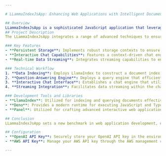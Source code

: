 ```yaml
---

# LLammaIndexJsApp: Enhancing Web Applications with Intelligent Document Indexing

## Overview
LLammaIndexJsApp is a sophisticated JavaScript application that leverages the LlamaIndex library to deliver a dynamic and interactive web application. It focuses on three primary functionalities: persistent data storage, interactive chatting, and real-time streaming. These features make it exceptionally suitable for applications that require dynamic content management and retrieval.
## Project Description
The LLammaIndexJsApp integrates a range of advanced techniques to ensure a seamless and effective user experience in web applications that manage significant data interactions. By utilizing the power of LlamaIndex, this application not only responds adeptly to user queries but also maintains a consistent operational state across sessions and streams content dynamically as needed.

### Key Features
- **Persistent Storage**: Implements robust storage contexts to ensure a stable and durable document index, preserving data integrity and availability across sessions.
- **Interactive Chat Capabilities**: Features a context-driven chat engine powered by LlamaIndex, enabling users to interact with the application via a conversational user interface.
- **Real-time Data Streaming**: Integrates streaming capabilities to ensure a continuous data flow, significantly enhancing the application's responsiveness and interactive experience.

### Technical Workflow
1. **Data Indexing**: Employs LlamaIndex to construct a document index from the stored data, enabling quick and precise data retrieval.
2. **Question-Answering Engine**: Deploys a query engine that efficiently processes user inquiries and retrieves relevant information from the indexed data.
3. **Interactive Chat Interface**: Establishes a chat engine that utilizes the indexed data to engage users in intelligent conversations, providing informative responses based on previous interactions.
4. **Streaming Integration**: Facilitates data streaming within the chat interface, ensuring users receive up-to-the-minute updates and responses.

### Development Tools and Libraries
- **LlamaIndex**: Utilized for indexing and querying documents effectively.
- **Deno**: Provides a modern runtime for executing JavaScript and TypeScript outside of a web browser, enhancing the development process.
- **Panel**: Utilized for crafting advanced interactive web applications with Python, improving the application's interface and functionality.

## Conclusion
LLammaIndexJsApp sets a new benchmark in web application development, especially in environments that necessitate dynamic content management and sophisticated user interactions. Through its integration of document indexing, conversational interfaces, and data streaming, this application exemplifies the potential of modern web technologies to revolutionize user engagement and content management.

## Configuration
- **OpenAI API Key**: Securely store your OpenAI API key in the environment variable `OPENAI_API_KEY`.
- **AWS API Key**: Manage your AWS API key through the AWS management console or within environment variables, as necessary.

---
```

